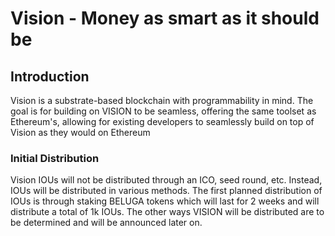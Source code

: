 # Vision - Money as smart as it should be

## Introduction
Vision is a substrate-based blockchain with programmability in mind. The goal is for building on VISION to be seamless, offering the same toolset as Ethereum's, allowing for existing developers to seamlessly build on top of Vision as they would on Ethereum

### Initial Distribution
Vision IOUs will not be distributed through an ICO, seed round, etc. Instead, IOUs will be distributed in various methods. The first planned distribution of IOUs is through staking BELUGA tokens which will last for 2 weeks and will distribute a total of 1k IOUs. The other ways VISION will be distributed are to be determined and will be announced later on.
